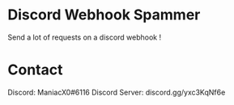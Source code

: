 # Discord Webhook Spammer
Send a lot of requests on a discord webhook !


# Contact
Discord: ManiacX0#6116
Discord Server: discord.gg/yxc3KqNf6e

